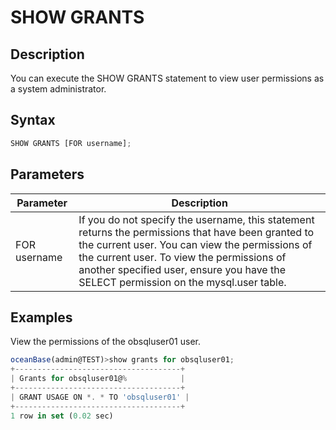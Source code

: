 SHOW GRANTS 
================================



Description 
--------------------

You can execute the SHOW GRANTS statement to view user permissions as a system administrator.

Syntax 
---------------

```javascript
SHOW GRANTS [FOR username];
```



Parameters 
-------------------



| **Parameter** |                                                                                                                                              **Description**                                                                                                                                               |
|---------------|------------------------------------------------------------------------------------------------------------------------------------------------------------------------------------------------------------------------------------------------------------------------------------------------------------|
| FOR username  | If you do not specify the username, this statement returns the permissions that have been granted to the current user. You can view the permissions of the current user. To view the permissions of another specified user, ensure you have the SELECT permission on the mysql.user table. |



Examples 
-----------------

View the permissions of the obsqluser01 user.

```javascript
oceanBase(admin@TEST)>show grants for obsqluser01;
+-------------------------------------+
| Grants for obsqluser01@%            |
+-------------------------------------+
| GRANT USAGE ON *. * TO 'obsqluser01' |
+-------------------------------------+
1 row in set (0.02 sec)
```







